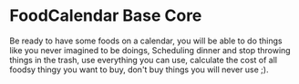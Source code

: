 FoodCalendar Base Core
======================

Be ready to have some foods on a calendar, you will be able to do things like you never imagined to be doings, Scheduling dinner and stop throwing things in the trash,
use everything you can use, calculate the cost of all foodsy thingy you want to buy, don't buy things you will never use ;).